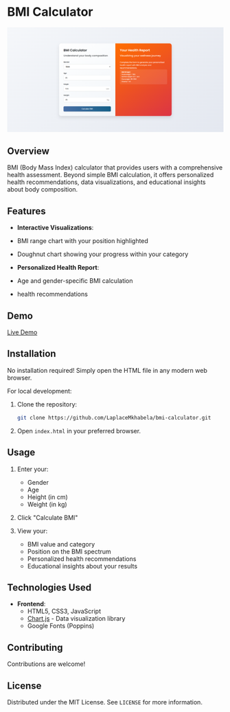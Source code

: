 # BMI Calculator

![BMI Calculator Screenshot](screenshot1.png) 


## Overview

BMI (Body Mass Index) calculator that provides users with a comprehensive health assessment. Beyond simple BMI calculation, it offers personalized health recommendations, data visualizations, and educational insights about body composition.

## Features

-   **Interactive Visualizations**: 
  - BMI range chart with your position highlighted
  - Doughnut chart showing your progress within your category

-   **Personalized Health Report**:
  - Age and gender-specific BMI calculation
  - health recommendations

## Demo

[Live Demo](https://bmireport.netlify.app/) 

## Installation

No installation required! Simply open the HTML file in any modern web browser.

For local development:

1. Clone the repository:
   ```bash
   git clone https://github.com/LaplaceMkhabela/bmi-calculator.git
   ```

2. Open `index.html` in your preferred browser.

## Usage

1. Enter your:
   - Gender
   - Age
   - Height (in cm)
   - Weight (in kg)

2. Click "Calculate BMI"

3. View your:
   - BMI value and category
   - Position on the BMI spectrum
   - Personalized health recommendations
   - Educational insights about your results

## Technologies Used

- **Frontend**:
  - HTML5, CSS3, JavaScript
  - [Chart.js](https://www.chartjs.org/) - Data visualization library
  - Google Fonts (Poppins) 



## Contributing

Contributions are welcome!


## License

Distributed under the MIT License. See `LICENSE` for more information.

